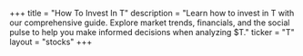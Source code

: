 +++
title = "How To Invest In T"
description = "Learn how to invest in T with our comprehensive guide. Explore market trends, financials, and the social pulse to help you make informed decisions when analyzing $T."
ticker = "T"
layout = "stocks"
+++

